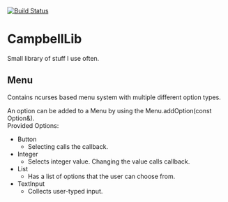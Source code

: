 [![Build Status](https://travis-ci.org/CampbellCrowley/CampbellLib.svg?branch=master)](https://travis-ci.org/CampbellCrowley/CampbellLib)

# CampbellLib
Small library of stuff I use often.

## Menu
Contains ncurses based menu system with multiple different option types.

An option can be added to a Menu by using the Menu.addOption(const Option&).  
Provided Options:
- Button
  - Selecting calls the callback.
- Integer
  - Selects integer value. Changing the value calls callback.
- List
  - Has a list of options that the user can choose from.
- TextInput
  - Collects user-typed input.
